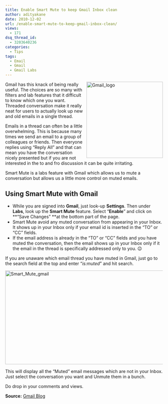 ```yaml
---
title: Enable Smart Mute to keep Gmail Inbox clean
author: adityakane
date: 2010-12-02
url: /enable-smart-mute-to-keep-gmail-inbox-clean/
views:
  - 171
dsq_thread_id:
  - 3203640236
categories:
  - Tips
tags:
  - Email
  - Gmail
  - Gmail Labs
---
```

[<img class="wp-image-53258" style="padding-left: 0px;padding-right: 0px;float: right;padding-top: 0px;border-width: 0px" src="http://cdn.devilsworkshop.org/files/2010/12/Gmail_logo_thumb.png" border="0" alt="Gmail_logo" width="244" height="244" align="right" />][1]Gmail has this knack of being really useful. The choices are so many with filters and lab features that it difficult to know which one you want. Threaded conversation make it really neat for users to actually look up new and old emails in a single thread.

Emails in a thread can often be a little overwhelming. This is because many times we send an email to a group of colleagues or friends. Then everyone replies using “Reply All” and that can mean you have the conversation nicely presented but if you are not interested in the to and fro discussion it can be quite irritating.

Smart Mute is a labs feature with Gmail which allows us to mute a conversation but allows us a little more control on muted emails.

## Using Smart Mute with Gmail

  * While you are signed into **Gmail**, just look-up **Settings**. Then under **Labs**, look up the **Smart Mute** feature. Select “**Enable**” and click on **&#8220;Save Changes&#8221; **at the bottom part of the page.
  * Smart Mute avoid any muted conversation from appearing in your Inbox. It shows up in your Inbox only if your email id is inserted in the “TO” or “CC” fields.
  * If the email address is already in the “TO” or “CC” fields and you have muted the conversation, then the email shows up in your Inbox only if it the email in the thread is specifically addressed only to you. 😉

If you are unaware which email thread you have muted in Gmail, just go to the search field at the top and enter “*is:muted*” and hit search.

[<img style="padding-left: 0px;padding-right: 0px;padding-top: 0px;border: 0px" src="http://cdn.devilsworkshop.org/files/2010/12/Smart_Mute_gmail_thumb.png" border="0" alt="Smart_Mute_gmail" width="513" height="300" />][2]

This will display all the “Muted” email messages which are not in your Inbox. Just select the conversation you want and Unmute them in a bunch.

Do drop in your comments and views.

**Source:** <a href="http://gmailblog.blogspot.com/2010/12/new-in-labs-smart-mute-and-easier-ways.html" onclick="_gaq.push(['_trackEvent', 'outbound-article', 'http://gmailblog.blogspot.com/2010/12/new-in-labs-smart-mute-and-easier-ways.html', 'Gmail Blog']);" >Gmail Blog</a>

 [1]: http://cdn.devilsworkshop.org/files/2010/12/Gmail_logo.png
 [2]: http://cdn.devilsworkshop.org/files/2010/12/Smart_Mute_gmail.png
